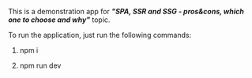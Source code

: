 This is a demonstration app for ***"SPA, SSR and SSG - pros&cons, which one to choose and why"*** topic.

To run the application, just run the following commands:

1. npm i

2. npm run dev